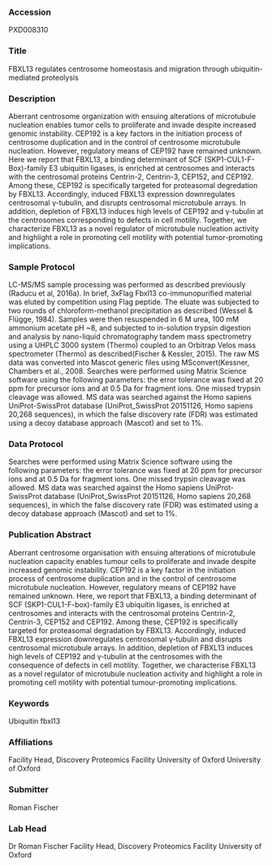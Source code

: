 ### Accession
PXD008310

### Title
FBXL13 regulates centrosome homeostasis and migration through ubiquitin- mediated proteolysis

### Description
Aberrant centrosome organization with ensuing alterations of microtubule nucleation enables tumor cells to proliferate and invade despite increased genomic instability. CEP192 is a key factors in the initiation process of centrosome duplication and in the control of centrosome microtubule nucleation. However, regulatory means of CEP192 have remained unknown. Here we report that FBXL13, a binding determinant of SCF (SKP1-CUL1-F-Box)-family E3 ubiquitin ligases, is enriched at centrosomes and interacts with the centrosomal proteins Centrin-2, Centrin-3, CEP152, and CEP192. Among these, CEP192 is specifically targeted for proteasomal degredation by FBXL13. Accordingly, induced FBXL13 expression downregulates centrosomal γ-tubulin, and disrupts centrosomal microtubule arrays. In addition, depletion of FBXL13 induces high levels of CEP192 and γ-tubulin at the centrosomes corresponding to defects in cell motility. Together, we characterize FBXL13 as a novel regulator of microtubule nucleation activity and highlight a role in promoting cell motility with potential tumor-promoting implications.

### Sample Protocol
LC-MS/MS sample processing was performed as described previously (Raducu et al, 2016a). In brief, 3xFlag Fbxl13 co-immunopurified material was eluted by competition using Flag peptide. The eluate was subjected to two rounds of chloroform-methanol precipitation as described (Wessel & Flügge, 1984). Samples were then resuspended in 6 M urea, 100 mM ammonium acetate pH ~8, and subjected to in-solution trypsin digestion and analysis by nano-liquid chromatography tandem mass spectrometry using a UHPLC 3000 system (Thermo) coupled to an Orbitrap Velos mass spectrometer (Thermo) as described(Fischer & Kessler, 2015). The raw MS data was converted into Mascot generic files using MSconvert(Kessner, Chambers et al., 2008. Searches were performed using Matrix Science software using the following parameters: the error tolerance was fixed at 20 ppm for precursor ions and at 0.5 Da for fragment ions. One missed trypsin cleavage was allowed. MS data was searched against the Homo sapiens UniProt-SwissProt database (UniProt_SwissProt 20151126, Homo sapiens 20,268 sequences), in which the false discovery rate (FDR) was estimated using a decoy database approach (Mascot) and set to 1%.

### Data Protocol
Searches were performed using Matrix Science software using the following parameters: the error tolerance was fixed at 20 ppm for precursor ions and at 0.5 Da for fragment ions. One missed trypsin cleavage was allowed. MS data was searched against the Homo sapiens UniProt-SwissProt database (UniProt_SwissProt 20151126, Homo sapiens 20,268 sequences), in which the false discovery rate (FDR) was estimated using a decoy database approach (Mascot) and set to 1%.

### Publication Abstract
Aberrant centrosome organisation with ensuing alterations of microtubule nucleation capacity enables tumour cells to proliferate and invade despite increased genomic instability. CEP192 is a key factor in the initiation process of centrosome duplication and in the control of centrosome microtubule nucleation. However, regulatory means of CEP192 have remained unknown. Here, we report that FBXL13, a binding determinant of SCF (SKP1-CUL1-F-box)-family E3 ubiquitin ligases, is enriched at centrosomes and interacts with the centrosomal proteins Centrin-2, Centrin-3, CEP152 and CEP192. Among these, CEP192 is specifically targeted for proteasomal degradation by FBXL13. Accordingly, induced FBXL13 expression downregulates centrosomal &#x3b3;-tubulin and disrupts centrosomal microtubule arrays. In addition, depletion of FBXL13 induces high levels of CEP192 and &#x3b3;-tubulin at the centrosomes with the consequence of defects in cell motility. Together, we characterise FBXL13 as a novel regulator of microtubule nucleation activity and highlight a role in promoting cell motility with potential tumour-promoting implications.

### Keywords
Ubiquitin fbxl13

### Affiliations
Facility Head, Discovery Proteomics Facility University of Oxford
University of Oxford

### Submitter
Roman Fischer

### Lab Head
Dr Roman Fischer
Facility Head, Discovery Proteomics Facility University of Oxford



